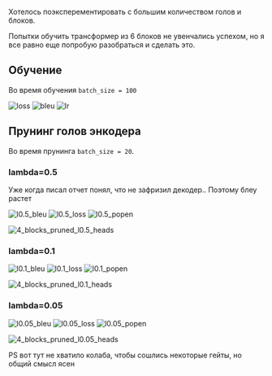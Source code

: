 
Хотелось поэксперементировать с большим количеством голов и блоков.

Попытки обучить трансформер из 6 блоков не увенчались успехом, но я все равно еще попробую разобраться и сделать это.

## Обучение


Во время обучения `batch_size = 100`

![loss](resources/2blocks_fixed/loss.png)
![bleu](resources/2blocks_fixed/bleu.png)
![lr](resources/2blocks_fixed/lr.png)


## Прунинг голов энкодера

Во время прунинга `batch_size = 20`.

### lambda=0.5

Уже когда писал отчет понял, что не зафризил декодер.. Поэтому блеу растет

![l0.5_bleu](resources/4blocks/4blocks_pruned_l0.5_bleu.png)
![l0.5_loss](resources/4blocks/4blocks_pruned_l0.5_loss.png)
![l0.5_popen](resources/4blocks/4blocks_pruned_l0.5_popen.png)

![4_blocks_pruned_l0.5_heads](resources/4blocks/4_blocks_pruned_l0.5.gif)

### lambda=0.1

![l0.1_bleu](resources/4blocks/4blocks_pruned_l0.1_bleu.png)
![l0.1_loss](resources/4blocks/4blocks_pruned_l0.1_loss.png)
![l0.1_popen](resources/4blocks/4blocks_pruned_l0.1_popen.png)

![4_blocks_pruned_l0.1_heads](resources/4blocks/4_blocks_pruned_l0.1.gif)

### lambda=0.05

![l0.05_bleu](resources/4blocks/4blocks_pruned_l0.05_bleu.png)
![l0.05_loss](resources/4blocks/4blocks_pruned_l0.05_loss.png)
![l0.05_popen](resources/4blocks/4blocks_pruned_l0.05_popen.png)

![4_blocks_pruned_l0.05_heads](resources/4blocks/4_blocks_pruned_l0.05.gif)

PS вот тут не хватило колаба, чтобы сошлись некоторые гейты, но общий смысл ясен